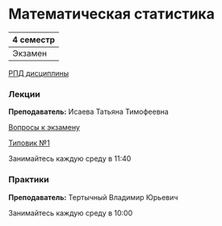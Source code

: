 # Математическая статистика

|4 семестр|
|---|
|Экзамен|

[РПД дисциплины](Files/MatStatRPD.pdf)

### Лекции

**Преподаватель:** Исаева Татьяна Тимофеевна

[Вопросы к экзамену](Files/MatStatExam.pdf)

[Типовик №1](Files/MatStatTip1.pdf)


Занимайтесь каждую среду в 11:40


### Практики

**Преподаватель:** Тертычный Владимир Юрьевич

Занимайтесь каждую среду в 10:00
